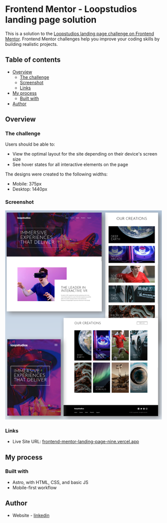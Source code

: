 # Frontend Mentor - Loopstudios landing page solution

This is a solution to the [Loopstudios landing page challenge on Frontend Mentor](https://www.frontendmentor.io/challenges/loopstudios-landing-page-N88J5Onjw). Frontend Mentor challenges help you improve your coding skills by building realistic projects.

## Table of contents

- [Overview](#overview)
  - [The challenge](#the-challenge)
  - [Screenshot](#screenshot)
  - [Links](#links)
- [My process](#my-process)
  - [Built with](#built-with)
- [Author](#author)

## Overview

### The challenge

Users should be able to:

- View the optimal layout for the site depending on their device's screen size
- See hover states for all interactive elements on the page

The designs were created to the following widths:

- Mobile: 375px
- Desktop: 1440px

### Screenshot

![](solution/preview.png)

### Links

- Live Site URL: [frontend-mentor-landing-page-nine.vercel.app](https://frontend-mentor-landing-page-nine.vercel.app/)

## My process

### Built with

- Astro, with HTML, CSS, and basic JS
- Mobile-first workflow

## Author

- Website - [linkedin](https://www.linkedin.com/in/artur-jedrzejczak/)
